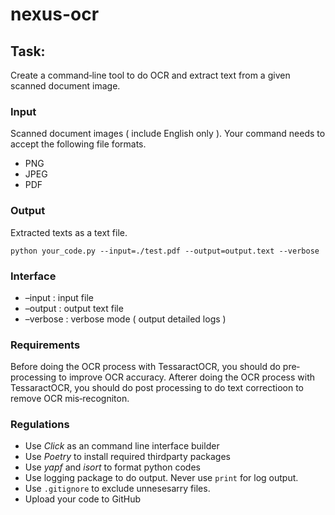 # nexus-ocr

## Task:
Create a command‐line tool to do OCR and extract text from a given scanned document image.

### Input
Scanned document images ( include English only ). Your command needs to accept the following file formats.
* PNG 
* JPEG 
* PDF

### Output
Extracted texts as a text file.

``python your_code.py --input=./test.pdf --output=output.text --verbose``

### Interface

- –input : input file
- –output : output text file
- –verbose : verbose mode ( output detailed logs )

### Requirements
Before doing the OCR process with TessaractOCR, you should do pre‐processing to improve OCR accuracy. 
Afterer doing the OCR process with TessaractOCR, you should do post processing to do text correctioon to remove OCR mis‐recogniton.

### Regulations
* Use *Click* as an command line interface builder 
* Use *Poetry* to install required thirdparty packages
* Use *yapf* and *isort* to format python codes
* Use logging package to do output. Never use ``print`` for log output. 
* Use ``.gitignore`` to exclude unnesesarry files.
* Upload your code to GitHub

